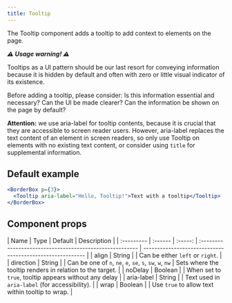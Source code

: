 ```yaml
---
title: Tooltip
---
```


The Tooltip component adds a tooltip to add context to elements on the page.

**_⚠️ Usage warning! ⚠️_**

Tooltips as a UI pattern should be our last resort for conveying information because it is hidden by default and often with zero or little visual indicator of its existence.

Before adding a tooltip, please consider: Is this information essential and necessary? Can the UI be made clearer? Can the information be shown on the page by default?

**Attention:** we use aria-label for tooltip contents, because it is crucial that they are accessible to screen reader users. However, aria-label replaces the text content of an element in screen readers, so only use Tooltip on elements with no existing text content, or consider using `title` for supplemental information.

## Default example

```jsx live
<BorderBox p={3}>
  <Tooltip aria-label="Hello, Tooltip!">Text with a tooltip</Tooltip>
</BorderBox>
```

## Component props

| Name       | Type    | Default | Description                                              |
| :--------- | :------ | :-----: | :------------------------------------------------------- | --------------------------------------------------------- |
| align      | String  |         | Can be either `left` or `right`.                         |
| direction  | String  |         | Can be one of `n`, `ne`, `e`, `se`, `s`, `sw`, `w`, `nw` | Sets where the tooltip renders in relation to the target. |
| noDelay    | Boolean |         | When set to `true`, tooltip appears without any delay    |
| aria-label | String  |         | Text used in `aria-label` (for accessibility).           |
| wrap       | Boolean |         | Use `true` to allow text within tooltip to wrap.         |
